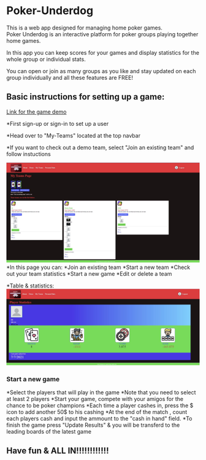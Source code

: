 # Poker-Underdog

This is a web app designed for managing home poker games.  
Poker Underdog is an interactive platform for poker groups playing together home games.

In this app you can keep scores for your games and display statistics for the whole group or individual stats.

You can open or join as many groups as you like and stay updated on each group individually and all these features are FREE!

## Basic instructions for setting up a game:

[Link for the game demo](https://poker-underdog.com/#/demo)

\*First sign-up or sign-in to set up a user

\*Head over to "My-Teams" located at the top navbar

\*If you want to check out a demo team, select "Join an existing team" and follow instuctions

![My Teams Page](https://github.com/nadav-galili/Poker-underdog/blob/main/public/demo/myTeams.JPG)
*In this page you can:
*Join an existing team
*Start a new team
*Check out your team statistics
*Start a new game
*Edit or delete a team

\*Table & statistics:
![Personal statistics](https://github.com/nadav-galili/Poker-underdog/blob/main/public/demo/stats.JPG)

### Start a new game

*Select the players that will play in the game
*Note that you need to select at least 2 players
*Start your game, compete with your amigos for the chance to be poker champions
*Each time a player cashes in, press the $ icon to add another 50$ to his cashing
*At the end of the match , count each players cash and input the ammount to the "cash in hand" field.
*To finish the game press "Update Results" & you will be transferd to the leading boards of the latest game

## Have fun & ALL IN!!!!!!!!!!!!
